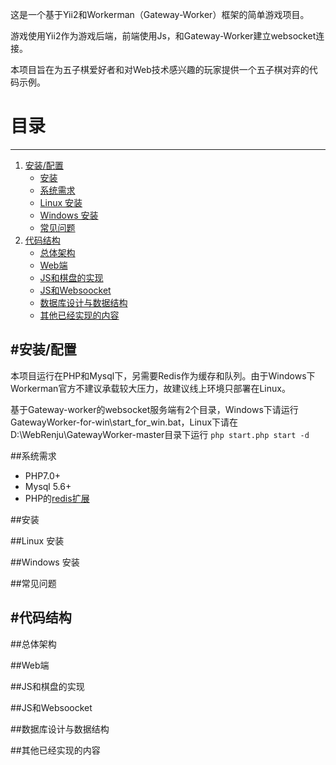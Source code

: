 这是一个基于Yii2和Workerman（Gateway-Worker）框架的简单游戏项目。

游戏使用Yii2作为游戏后端，前端使用Js，和Gateway-Worker建立websocket连接。

本项目旨在为五子棋爱好者和对Web技术感兴趣的玩家提供一个五子棋对弈的代码示例。

# 目录
-----

1. [安装/配置](#安装/配置)
   * [安装](#安装)
   * [系统需求](#系统需求)
   * [Linux 安装](#Linux-安装)
   * [Windows 安装](#Windows-安装)
   * [常见问题](#常见问题)
1. [代码结构](#代码结构)
   * [总体架构](#总体架构)
   * [Web端](#Web端)
   * [JS和棋盘的实现](#JS和棋盘的实现)
   * [JS和Websoocket](#JS和Websoocket)
   * [数据库设计与数据结构](#数据库设计与数据结构)
   * [其他已经实现的内容](#其他已经实现的内容)

#安装/配置
-----

本项目运行在PHP和Mysql下，另需要Redis作为缓存和队列。由于Windows下Workerman官方不建议承载较大压力，故建议线上环境只部署在Linux。

基于Gateway-worker的websocket服务端有2个目录，Windows下请运行GatewayWorker-for-win\start_for_win.bat，Linux下请在D:\WebRenju\GatewayWorker-master目录下运行 `php start.php start -d`

##系统需求
  * PHP7.0+
  * Mysql 5.6+
  * PHP的[redis扩展](https://github.com/phpredis/phpredis)

##安装

##Linux 安装

##Windows 安装

##常见问题


#代码结构
-----

##总体架构

##Web端

##JS和棋盘的实现

##JS和Websoocket

##数据库设计与数据结构

##其他已经实现的内容

